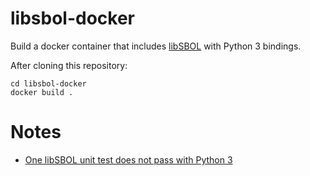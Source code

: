 # libsbol-docker

Build a docker container that includes [libSBOL](https://github.com/SynBioDex/libSBOL)
with Python 3 bindings.

After cloning this repository:

```
cd libsbol-docker
docker build .
```

# Notes

* [One libSBOL unit test does not pass with Python 3](https://github.com/SynBioDex/libSBOL/issues/193)
